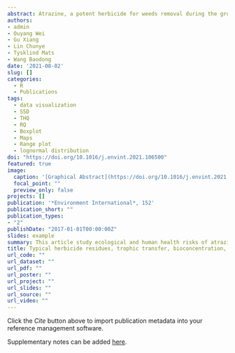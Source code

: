 ```yaml
---
abstract: Atrazine, a potent herbicide for weeds removal during the growing season, has been widely used in China. It is known to be distributed in aquatic ecosystems with a long half-life, thus presenting a potential risk to species and consumers. This study analyzed the concentrations of degraded atrazine residues in marine organisms (N = 129) including 3 species of mollusks, 2 species of crustaceans, and 15 species of fish from a semi-enclosed bay, Jiaozhou Bay (JZB), adjacent to the Northwest Pacific Ocean in China. The corresponding trophic magnification factors (TMF), bioaccumulation factors (BCFs), and subsequent risks to final consumers were also determined. The results showed an average atrazine concentration of (0.301 ± 0.03) ng g−1 and (0.305 ± 0.04) ng g−1 in fish and invertebrates, respectively. The BCFs were (5.23 ± 1.75) L kg−1 and (5.81 ± 1.31) L kg−1 for fish and invertebrates, respectively. Atrazine was significantly bio-diluted in JZB through the sampled marine organisms with increasing trophic levels, with a TMF value below 1 (P < 0.01). An analysis of the species sensitivity distribution (SSD) predicted that<0.02% of species were exposed to a dissolved concentration of atrazine (57.88 ng L−1) that would lead to detrimental effects, while risk quotients predicted low long-term risks for species in the bay. Finally, people with a diet limited to species from JZB were found to face no associated health risk due to a significantly small daily intake and target hazard quotient of atrazine. The corresponding non-carcinogenic effect showed no significant risk from seafood consumption.
authors:
- admin
- Ouyang Wei
- Gu Xiang
- Lin Chunye
- Tysklind Mats
- Wang Baodong
date: '2021-08-02'
slug: []
categories:
  - R
  - Publications
tags:
  - data visualization
  - SSD
  - THQ
  - RQ
  - Boxplot
  - Maps
  - Range plot
  - lognormal distribution
doi: "https://doi.org/10.1016/j.envint.2021.106500"
featured: true
image:
  caption: '[Graphical Abstract](https://doi.org/10.1016/j.envint.2021.106500)'
  focal_point: ""
  preview_only: false
projects: []
publication: '*Environment International*, 152'
publication_short: ""
publication_types:
- "2"
publishDate: "2017-01-01T00:00:00Z"
slides: example
summary: This article study ecological and human health risks of atrazine in the Jiozhou Bay, China
title: Typical herbicide residues, trophic transfer, bioconcentration, and health risk of marine organisms
url_code: ""
url_dataset: ""
url_pdf: ""
url_poster: ""
url_project: ""
url_slides: ""
url_source: ""
url_video: ""
---
```


Click the *Cite* button above to import publication metadata into your reference management software.

Supplementary notes can be added [here](https://www.sciencedirect.com/science/article/pii/S0160412021001252?via%3Dihub).
